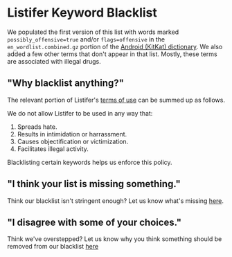 # Listifer Keyword Blacklist

We populated the first version of this list with words marked `possibly_offensive=true` and/or `flags=offensive` in the `en_wordlist.combined.gz` portion of the [Android (KitKat) dictionary](https://android.googlesource.com/platform/packages/inputmethods/LatinIME/+/master/dictionaries/). We also added a few other terms that don't appear in that list. Mostly, these terms are associated with illegal drugs.

## "Why blacklist anything?"

The relevant portion of Listifer's [terms of use](https://listifer.com/terms) can be summed up as follows.

We do not allow Listifer to be used in any way that:

1. Spreads hate.
2. Results in intimidation or harrassment.
3. Causes objectification or victimization.
4. Facilitates illegal activity.

Blacklisting certain keywords helps us enforce this policy.

## "I think your list is missing something."

Think our blacklist isn't stringent enough? Let us know what's missing [here](https://github.com/studiohyperset/listifer-blacklist/issues/2).

## "I disagree with some of your choices." 

Think we've overstepped? Let us know why you think something should be removed from our blacklist [here](https://github.com/studiohyperset/listifer-blacklist/issues/1)
